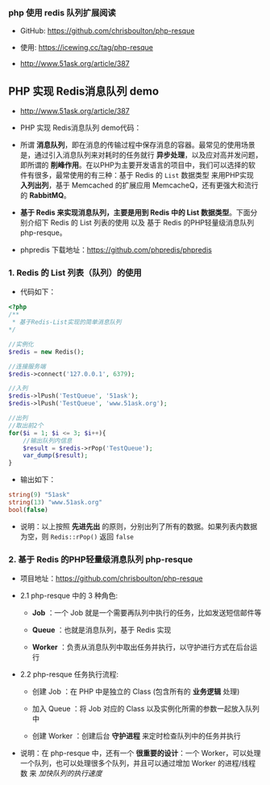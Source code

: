 ### php 使用 redis 队列扩展阅读
* GitHub: https://github.com/chrisboulton/php-resque

* 使用: https://icewing.cc/tag/php-resque

* http://www.51ask.org/article/387


## PHP 实现 Redis消息队列 demo
* http://www.51ask.org/article/387

* PHP 实现 Redis消息队列 demo代码：
 
* 所谓 __消息队列__，即在消息的传输过程中保存消息的容器。最常见的使用场景是，通过引入消息队列来对耗时的任务就行 __异步处理__，以及应对高并发问题，即所谓的 __削峰作用__。在以PHP为主要开发语言的项目中，我们可以选择的软件有很多，最常使用的有三种：基于 Redis 的 `List` 数据类型 来用PHP实现 __入列出列__，基于 Memcached 的扩展应用 MemcacheQ，还有更强大和流行的 __RabbitMQ__。

* **基于 Redis 来实现消息队列，主要是用到 Redis 中的 List 数据类型**。下面分别介绍下 Redis 的 List 列表的使用 以及 基于 Redis 的PHP轻量级消息队列 php-resque。
 
* phpredis 下载地址：https://github.com/phpredis/phpredis


### 1. Redis 的 List 列表（队列）的使用
* 代码如下：
```php
<?php
/**
 * 基于Redis-List实现的简单消息队列
*/

//实例化
$redis = new Redis();

//连接服务端
$redis->connect('127.0.0.1', 6379);

//入列
$redis->lPush('TestQueue', '51ask');
$redis->lPush('TestQueue', 'www.51ask.org');

//出列
//取出前2个
for($i = 1; $i <= 3; $i++){
    //输出队列内信息
    $result = $redis->rPop('TestQueue');
    var_dump($result);
}
```

* 输出如下：
```php
string(9) "51ask"
string(13) "www.51ask.org"
bool(false)
```

* 说明：以上按照 **先进先出** 的原则，分别出列了所有的数据。如果列表内数据为空，则 `Redis::rPop()` 返回 `false`


### 2. 基于 Redis 的PHP轻量级消息队列 php-resque
* 项目地址：https://github.com/chrisboulton/php-resque

* 2.1 php-resque 中的 3 种角色:
    * **Job** ：一个 Job 就是一个需要再队列中执行的任务，比如发送短信邮件等

    * **Queue** ：也就是消息队列，基于 Redis 实现

    * **Worker** ：负责从消息队列中取出任务并执行，以守护进行方式在后台运行

* 2.2 php-resque 任务执行流程:
    * 创建 Job ：在 PHP 中是独立的 Class (包含所有的 __业务逻辑__ 处理)

    * 加入 Queue ：将 Job 对应的 Class 以及实例化所需的参数一起放入队列中

    * 创建 Worker ：创建后台 __守护进程__ 来定时检查队列中的任务并执行

* 说明：在 php-resque 中，还有一个 **很重要的设计**：一个 Worker，可以处理一个队列，也可以处理很多个队列，并且可以通过增加 Worker 的进程/线程数 来 _加快队列的执行速度_
 